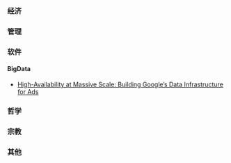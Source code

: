 ### 经济

### 管理

### 软件
#### BigData
   * [High-Availability at Massive Scale: Building Google’s Data Infrastructure for Ads](https://static.googleusercontent.com/media/research.google.com/en//pubs/archive/44686.pdf)

### 哲学

### 宗教


### 其他
